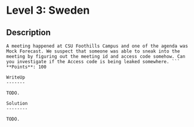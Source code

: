 Level 3: Sweden
===============

Description
-----------

```
A meeting happened at CSU Foothills Campus and one of the agenda was Mock Forecast. We suspect that someone was able to sneak into the meeting by figuring out the meeting id and access code somehow. Can you investigate if the Access code is being leaked somewhere. ```
**Points**: 100

WriteUp
-------

TODO.

Solution
--------

TODO.
